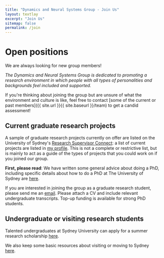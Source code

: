 ```yaml
---
title: "Dynamics and Neural Systems Group - Join Us"
layout: textlay
excerpt: "Join Us"
sitemap: false
permalink: /join
---
```


# Open positions

We are always looking for new group members!

_The Dynamics and Neural Systems Group is dedicated to promoting a research environment in which people with all types of personalities and backgrounds feel included and supported._

If you're thinking about joining the group but are unsure of what the environment and culture is like, feel free to contact [some of the current or past members]({{ site.url }}{{ site.baseurl }}/team) to get a candid assessment!

## Current graduate research projects

A sample of graduate research projects currently on offer are listed on the University of Sydney's [Research Supervisor Connect](https://www.sydney.edu.au/research/research-supervisor-connect.html): a list of current projects are listed in [my profile](https://www.sydney.edu.au/science/about/our-people/academic-staff/ben-fulcher.html#collapseOpportunities).
This is not a complete or restrictive list, but is mainly to act as a guide of the types of projects that you could work on if you joined our group.

<!-- Note that we currently have one [PhD stipend scholarship](https://www.sydney.edu.au/scholarships/d/nanoscale-brain-navigation-with-dna-computing.html) for domestic (Australian) students interested in the project [Algorithmic principles of navigating the brain using nanorobots](https://www.sydney.edu.au/research/opportunities/2912.html). -->

__First, please read__: We have written some general advice about doing a PhD, including specific details about how to do a PhD at The University of Sydney are [here](https://benfulcher.github.io/ResearchResources/DoingAPhD/).

If you are interested in joining the group as a graduate research student, please send me an [email](mailto:ben.fulcher@sydney.edu.au).
Please attach a CV and include relevant undergraduate transcripts.
Top-up funding is available for strong PhD students.

## Undergraduate or visiting research students

Talented undergraduates at Sydney University can apply for a summer research scholarship [here](http://sydney.edu.au/scholarships/undergraduate/faculty/science.shtml#DPSS).

We also keep some basic resources about visiting or moving to Sydney [here](https://benfulcher.github.io/ResearchResources/SydneyTips/).

<!--
<figure>
<img src="{{ site.url }}{{ site.baseurl }}/images/picpic/Gallery/DSC_0696.jpg" width="95%">
</figure> -->
